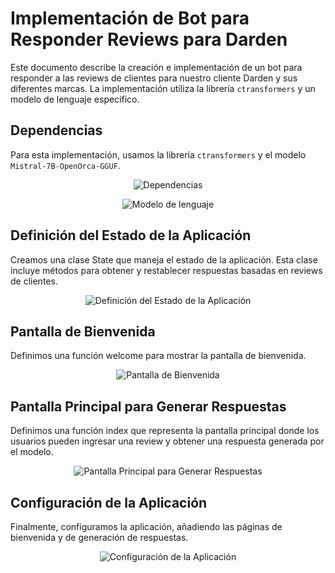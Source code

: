
# Implementación de Bot para Responder Reviews para Darden

Este documento describe la creación e implementación de un bot para responder a las reviews de clientes para nuestro cliente Darden y sus diferentes marcas. La implementación utiliza la librería `ctransformers` y un modelo de lenguaje específico.



## Dependencias

Para esta implementación, usamos la librería `ctransformers` y el modelo `Mistral-7B-OpenOrca-GGUF`.



<p align="center">
  <img src="https://github.com/litcoininvestorbros/Henry_PF/blob/main/assets/imagenes/image.png" alt="Dependencias">
</p>

<p align="center">
  <img src="https://github.com/litcoininvestorbros/Henry_PF/blob/main/assets/imagenes/image-5.png" alt="Modelo de lenguaje">
</p>


## Definición del Estado de la Aplicación

Creamos una clase State que maneja el estado de la aplicación. Esta clase incluye métodos para obtener y restablecer respuestas basadas en reviews de clientes.

<p align="center">
  <img src= https://github.com/litcoininvestorbros/Henry_PF/blob/main/assets/imagenes/image-1.png  alt="Definición del Estado de la Aplicación">
</p>

## Pantalla de Bienvenida

Definimos una función welcome para mostrar la pantalla de bienvenida.

<p align="center">
  <img src= "https://github.com/litcoininvestorbros/Henry_PF/blob/main/assets/imagenes/image-2.png" alt="Pantalla de Bienvenida">
</p>

## Pantalla Principal para Generar Respuestas

Definimos una función index que representa la pantalla principal donde los usuarios pueden ingresar una review y obtener una respuesta generada por el modelo.

<p align="center">
  <img src= "https://github.com/litcoininvestorbros/Henry_PF/blob/main/assets/imagenes/image-3.png" alt="Pantalla Principal para Generar Respuestas">
</p>

## Configuración de la Aplicación

Finalmente, configuramos la aplicación, añadiendo las páginas de bienvenida y de generación de respuestas.

<p align="center">
  <img src="https://github.com/litcoininvestorbros/Henry_PF/blob/main/assets/imagenes/image-4.png" alt="Configuración de la Aplicación">
</p>
